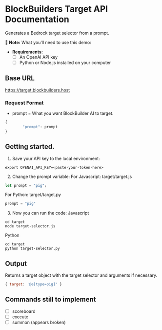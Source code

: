 # BlockBuilders Target API Documentation


Generates a Bedrock target selector from a prompt. 
 
**📝 Note:** What you'll need to use this demo:
- **Requirements:**
  - [ ] An OpenAI API key
  - [ ] Python or Node.js installed on your computer

## Base URL
https://target.blockbuilders.host

### Request Format
- prompt = What you want BlockBuilder AI to target. 

```javascript
{
        "prompt": prompt
}
```
 
## Getting started.
1. Save your API key to the local environment:
```shell
export OPENAI_API_KEY=<paste-your-token-here>
```
2. Change the prompt variable:
For Javascript: target/target.js
```javascript
let prompt = "pig";
```
For Python: target/target.py
```python
prompt = "pig"
```
3. Now you can run the code:
Javascript
```shell
cd target
node target-selector.js
```
Python
```shell
cd target
python target-selector.py
```
## Output
Returns a target object with the target selector and arguments if necessary. 
```javascript
{ target: '@e[type=pig]' }
```

## Commands still to implement
- [ ] scoreboard
- [ ] execute
- [ ] summon (appears broken)
